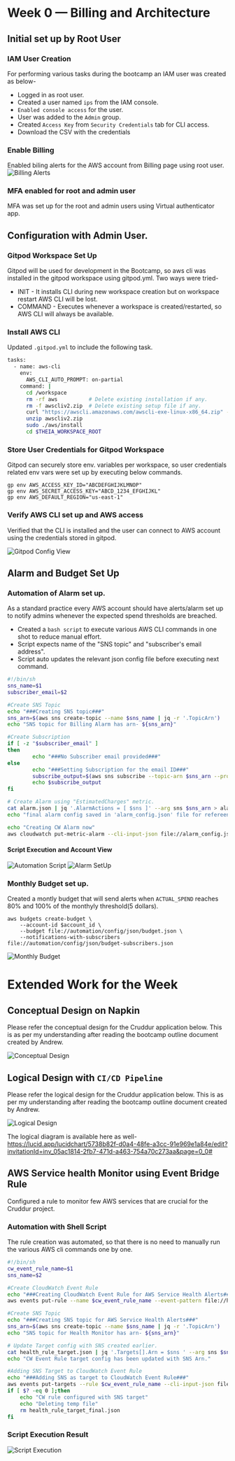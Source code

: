 # Week 0 — Billing and Architecture

## Initial set up by Root User

### IAM User Creation
For performing various tasks during the bootcamp an IAM user was created as below-
- Logged in as root user.
- Created a user named `ips` from the IAM console.
- `Enabled console access` for the user.
- User was added to the `Admin` group.
- Created `Access Key` from `Security Credentials` tab for CLI access.
- Download the CSV with the credentials

### Enable Billing 

Enabled biling alerts for the AWS account from Billing page using root user.
![Billing Alerts](media/Billing_Alerts.png "Billing Alerts")

### MFA enabled for root and admin user

MFA was set up for the root and admin users using Virtual authenticator app.


## Configuration with Admin User.

### Gitpod Workspace Set Up

Gitpod will be used for development in the Bootcamp, so aws cli was installed in the gitpod workspace using gitpod.yml. Two ways were tried-
- INIT - It installs CLI during new workspace creation but on workspace restart AWS CLI will be lost.
- COMMAND - Executes whenever a workspace is created/restarted, so AWS CLI will always be available.

### Install AWS CLI

Updated `.gitpod.yml` to include the following task.

```sh
tasks:
  - name: aws-cli
    env:
      AWS_CLI_AUTO_PROMPT: on-partial
    command: |
      cd /workspace
      rm -rf aws          # Delete existing installation if any.
      rm -f awscliv2.zip  # Delete existing setup file if any.
      curl "https://awscli.amazonaws.com/awscli-exe-linux-x86_64.zip" -o "awscliv2.zip"
      unzip awscliv2.zip
      sudo ./aws/install
      cd $THEIA_WORKSPACE_ROOT
```

### Store User Credentials for Gitpod Workspace
Gitpod can securely store env. variables per workspace, so user credentials related env vars were set up by executing below commands.

```
gp env AWS_ACCESS_KEY_ID="ABCDEFGHIJKLMNOP"
gp env AWS_SECRET_ACCESS_KEY="ABCD_1234_EFGHIJKL"
gp env AWS_DEFAULT_REGION="us-east-1"
```
### Verify AWS CLI set up and AWS access

Verified that the CLI is installed and the user can connect to AWS account using the credentials stored in gitpod.

![Gitpod Config View](media/aws-cli-install-via-gitpod.png "gitpod-setup")

## Alarm and Budget Set Up

### Automation of Alarm set up.

As a standard practice every AWS account should have alerts/alarm set up to notify admins whenever the expected spend thresholds are breached. 

- Created a `bash script` to execute various AWS CLI commands in one shot to reduce manual effort.
- Script expects name of the "SNS topic" and "subscriber's email address".
- Script auto updates the relevant json config file before executing next command.

```sh
#!/bin/sh
sns_name=$1
subscriber_email=$2

#Create SNS Topic
echo "###Creating SNS topic###"
sns_arn=$(aws sns create-topic --name $sns_name | jq -r '.TopicArn')
echo "SNS topic for Billing Alarm has arn- ${sns_arn}"

#Create Subscription
if [ -z "$subscriber_email" ]
then
        echo "###No Subscriber email provided###"
else
        echo "###Setting Subscription for the email ID###"
        subscribe_output=$(aws sns subscribe --topic-arn $sns_arn --protocol email --notification-endpoint $subscriber_email)
        echo $subscribe_output
fi

# Create Alarm using "EstimatedCharges" metric.
cat alarm.json | jq '.AlarmActions = [ $sns ]' --arg sns $sns_arn > alarm_config.json
echo "final alarm config saved in 'alarm_config.json' file for refereence."

echo "Creating CW Alarm now"
aws cloudwatch put-metric-alarm --cli-input-json file://alarm_config.json
```
#### Script Execution and Account View
![Automation Script](media/Alarm_Script_Execution.jpg "Automation Script")
![Alarm SetUp](media/Billing_alarm.jpg "Alarm SetUp")

### Monthly Budget set up.
Created a montly budget that will send alerts when `ACTUAL_SPEND` reaches 80% and 100% of the monthyly threshold(5 dollars).

```
aws budgets create-budget \
    --account-id $account_id \
    --budget file://automation/config/json/budget.json \
    --notifications-with-subscribers file://automation/config/json/budget-subscribers.json
```    
![Monthly Budget](media/Monthly_Budget.jpg "Monthly Budget")

# Extended Work for the Week

## Conceptual Design on Napkin

Please refer the conceptual design for the Cruddur application below. This is as per my understanding after reading the bootcamp outline document created by Andrew.

![Conceptual Design](media/Conceptual_Arch.jpg "Conceptual Design")

## Logical Design with `CI/CD Pipeline`

Please refer the logical design for the Cruddur application below. This is as per my understanding after reading the bootcamp outline document created by Andrew.

![Logical Design](media/Cruddur-Logical-View.jpeg "Logical Design")

The logical diagram is available here as well- https://lucid.app/lucidchart/5738b82f-d0a4-48fe-a3cc-91e969e1a84e/edit?invitationId=inv_05ac1814-2fb7-471d-a463-754a70c273aa&page=0_0#

## AWS Service health Monitor using Event Bridge Rule

Configured a rule to monitor few AWS services that are crucial for the Cruddur project.

### Automation with Shell Script

The rule creation was automated, so that there is no need to manually run the various AWS cli commands one by one.

```sh
#!/bin/sh
cw_event_rule_name=$1
sns_name=$2

#Create CloudWatch Event Rule
echo "###Creating CloudWatch Event Rule for AWS Service Health Alerts###"
aws events put-rule --name $cw_event_rule_name --event-pattern file://health_event.json

#Create SNS Topic
echo "###Creating SNS topic for AWS Service Health Alerts###"
sns_arn=$(aws sns create-topic --name $sns_name | jq -r '.TopicArn')
echo "SNS topic for Health Monitor has arn- ${sns_arn}"

# Update Target config with SNS created earlier.
cat health_rule_target.json | jq '.Targets[].Arn = $sns ' --arg sns $sns_arn > health_rule_target_final.json
echo "CW Event Rule target config has been updated with SNS Arn."

#Adding SNS Target to CloudWatch Event Rule
echo "###Adding SNS as target to CloudWatch Event Rule###"
aws events put-targets --rule $cw_event_rule_name --cli-input-json file://health_rule_target_final.json
if [ $? -eq 0 ];then
    echo "CW rule configured with SNS target"
    echo "Deleting temp file"
    rm health_rule_target_final.json
fi
```
### Script Execution Result
![Script Execution](media/AWS_service_health_monitor_rule.jpg "Script Execution")




